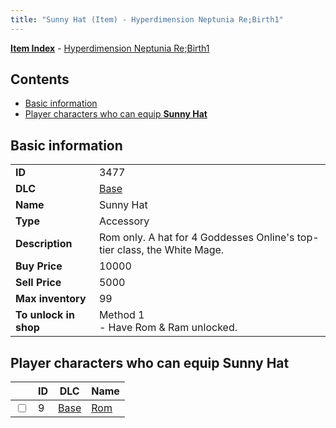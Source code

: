 ```yaml
---
title: "Sunny Hat (Item) - Hyperdimension Neptunia Re;Birth1"
---
```


[**Item Index**](/neptunia/rb1/item/index.html) - [Hyperdimension Neptunia Re;Birth1](/neptunia/rb1)

## Contents

- [Basic information](#basic-information)
- [Player characters who can equip **Sunny Hat**](#player-characters-who-can-equip-sunny-hat)

## Basic information

|   |   |
| -- | -- |
| **ID** | 3477 |
| **DLC** | [Base](/neptunia/rb1/dlc/1-base.html) |
| **Name** | Sunny Hat |
| **Type** | Accessory |
| **Description** | Rom only. A hat for 4 Goddesses Online's top-tier class, the White Mage. |
| **Buy Price** | 10000 |
| **Sell Price** | 5000 |
| **Max inventory** | 99 |
| **To unlock in shop** | Method 1<br />- Have Rom & Ram unlocked. |


## Player characters who can equip **Sunny Hat**

|    | ID | DLC | Name |
| -- | -- | --- | ---- |
| <input type="checkbox" id="rb1-player-1-9" class="trackbox" /> | 9 | [Base](/neptunia/rb1/dlc/1-base.html) | [Rom](/neptunia/rb1/player/1-9-rom.html) |
